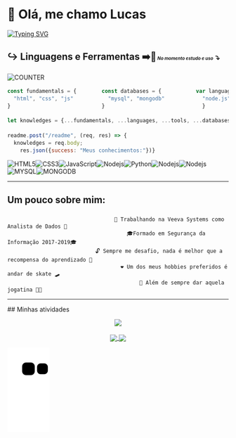 # :wave: Olá, me chamo Lucas
[![Typing SVG](https://readme-typing-svg.herokuapp.com?center=true&lines=%7C+Entusiasta+Programador+Back-End+%7C;Node.JS+%2F+Python;%7C+Me+descobrindo+no+Front-End+%7C;React+JS)](https://git.io/typing-svg)
## ↪️ __Linguagens__ e __Ferramentas__   ➡️🔄<font size=1> _No momento estudo e uso_</font><font size=4> ⤵️</font>
![COUNTER](https://komarev.com/ghpvc/?username=lcds97&color=green&style=plastic)

```js
const fundamentals = {        const databases = {           var languages = {             let tools = {
  "html", "css", "js"           "mysql", "mongodb"            "node.js", "python"           "npm", "yarn"
}                             }                               }                             }
                  
let knowledges = {...fundamentals, ...languages, ...tools, ...databases}

readme.post("/readme", (req, res) => {
  knowledges = req.body;
    res.json({success: "Meus conhecimentos:"})}                
```
![HTML5](https://img.shields.io/badge/-HTML5-E34F26?style=flat-square&logo=html5&logoColor=white)![CSS3](https://img.shields.io/badge/-CSS3-1572B6?style=flat-square&logo=css3)![JavaScript](https://img.shields.io/badge/-JavaScript-black?style=flat-square&logo=javascript)![Nodejs](https://img.shields.io/badge/-Nodejs-339933?style=flat-square&logo=Node.js&logoColor=white)![Python](https://img.shields.io/badge/Python-14354C?style=flat-square&logo=python&logoColor=white)![Nodejs](https://img.shields.io/badge/-Npm-black?style=flat-square&logo=Npm&logoColor=black)![Nodejs](https://img.shields.io/badge/-Yarn-blue?style=flat-square&logo=Yarn&logoColor=black)![MYSQL](https://img.shields.io/badge/MySQL-00000F?flat-squaree&logo=mysql&logoColor=white)![MONGODB](https://img.shields.io/badge/MongoDB-4EA94B?style=flat-square&logo=mongodb&logoColor=white)
<hr>
<h2> Um pouco sobre mim:</h2>




###
                                      🔭 Trabalhando na Veeva Systems como Analista de Dados 🔭
                                          🎓Formado em Segurança da Informação 2017-2019🎓
                                🔓 Sempre me desafio, nada é melhor que a recompensa do aprendizado 🔑
                                        ❤️ Um dos meus hobbies preferidos é andar de skate 🛹
                                              🏃 Além de sempre dar aquela jogatina 👨‍💻 
                                  
                                          

<hr>
## Minhas atividades
<p align="center">
<a href="https://github.com/DenverCoder1/github-readme-streak-stats">
<img src="https://github-readme-streak-stats.herokuapp.com?user=LCDS97&theme=tokyonight&hide_border=true" /></a></p>
<!--<a href="https://github.com/lcds97/">
  <img align="left" src="https://github-readme-stats.vercel.app/api/top-langs/?username=lcds97&langs_count=5&theme=tokyonight&layout=compact&include_all_commits=true" width=400/>
</a>-->
<p align="center">
<a href="https://wakatime.com/@lcds97">
  <img align="center" src="https://github-readme-stats.vercel.app/api/top-langs/?username=lcds97&hide=powershell,batchfile,tex,php&theme=tokyonight&layout=compact&include_all_commits=true"
</a>
<a href="https://wakatime.com/@lcds97">
  <img align="center" src="https://github-readme-stats.vercel.app/api/wakatime?username=lcds97&theme=tokyonight"/>
</a>
  </p>
<!-- <a href="https://github.com/lcds97/">
  <img align="right" src="https://github-readme-stats.vercel.app/api?username=lcds97&show_icons=true&theme=jolly&hide=contribs,issues,stars" width=300 />
</a> -->


                                 


<!--
**LCDS97/LCDS97** is a ✨ _special_ ✨ repository because its `README.md` (this file) appears on your GitHub profile.

Here are some ideas to get you started:

- 🔭 I’m currently working on ...
- 🌱 I’m currently learning ...
- 👯 I’m looking to collaborate on ...
- 🤔 I’m looking for help with ...
- 💬 Ask me about ...
- 📫 How to reach me: ...
- 😄 Pronouns: ...
- ⚡ Fun fact: ...
-->
![Snake animation](https://github.com/LCDS97/LCDS97/blob/output/github-contribution-grid-snake.svg)
